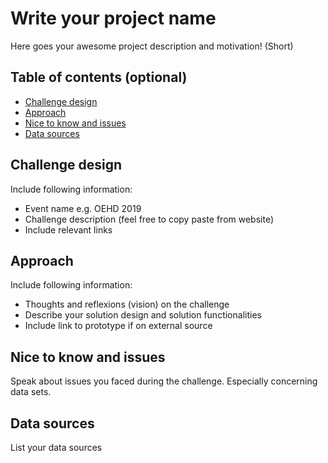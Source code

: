 # Write your project name
Here goes your awesome project description and motivation! (Short)

## Table of contents (optional)
* [Challenge design](#challenge-design)
* [Approach](#approach)
* [Nice to know and issues](#nice-to-know-and-issues)
* [Data sources](#data-sources)

## Challenge design 
Include following information:
* Event name e.g. OEHD 2019
* Challenge description (feel free to copy paste from website)
* Include relevant links

## Approach
Include following information:
* Thoughts and reflexions (vision) on the challenge
* Describe your solution design and solution functionalities
* Include link to prototype if on external source

## Nice to know and issues
Speak about issues you faced during the challenge. Especially concerning data sets.

## Data sources
List your data sources

